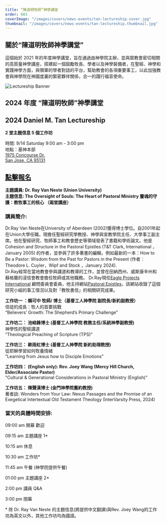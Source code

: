 ```yaml
---
title: “陳道明牧師”神學講堂
order: 603
coverImage: "/images/covers/news-events/tan-lectureship.cover.jpg"
thumbnail: "/images/covers/news-events/tan-lectureship.thumbnail.jpg"
---
```


<div class="text-center">

## 關於“陳道明牧師神學講堂”

</div>

這個始於 2021 年的年度神學講堂，旨在通過由神學院主辦，並與眾教會密切相關的高質量神學講座，搭建起一個鼓勵牧長、學者以及神學裝備者，在聖經、神學和實踐神學方面，與領軍的學者對話的平台，幫助教會的各項重要事工，以此加強教會與神學院在神國度裏的緊密夥伴關係，合一的踐行福音使命。

<div class="text-center">

![Lectureship Banner](/images/lectureship/lectureship-banner.png)

## 2024 年度 “陳道明牧師”神學講堂

## 2024 Daniel M. Tan Lectureship

**2 堂主題信息 5 個工作坊**

時間: 9/14 Saturday 9:00 am - 3:00 pm\
地點：基神本部\
[1975 Concourse Dr.\
San Jose, CA 95131](https://goo.gl/maps/Gi57SXut58CT5Ui38)

## [點擊報名](https://form.jotform.com/241655908248162)

**主題講員:  Dr. Ray Van Neste (Union University)** \
**主題信息: The Oversight of Souls: The Heart of Pastoral Ministry 靈魂的守護：教牧事工的核心 （兩堂講座）**

</div>

### 講員簡介:

Dr.Ray Van Neste在University of Aberdeen (2002)獲得博士學位。自2001年起在Union大學任職，現擔任聖經研究學教授、神學與宣教學院主任、大學事工副主席。他在聖經研究、牧師事工和教會歷史等領域發表了書籍和學術論文。他是Cohesion and Structure in the Pastoral Epistles (T&T Clark, International ，January 2005) 的作者，並參與了許多著書的編輯，例如最新的一本：How to Be a Pastor: Wisdom from the Past for Pastors in the Present (作者：Theodore L. Cuyler，Wipf and Stock ，January 2024). \
Dr.Ray經常在當地教會參與講道和教導的工作，並曾在田納西州、威斯康辛州和蘇格蘭的浸信會教會擔任牧師或其他職務。 Dr.Ray現任[Eagle Projects International](https://www.eagleprojects.com/) 顧問委員會委員，他主持網站[Pastoral Epistles](https://pastoralepistles.com/)，該網站收錄了這個研究小組的事工情況以及對「教牧書信」的相關研究成果。

**工作坊一 ：賴可中 牧師/ 博士（基督工人神學院 副院長/新約副教授）** \
信徒的成長：牧人的首要挑戰 \
“Believers’ Growth: The Shepherd’s Primary Challenge”

**工作坊二： 池峈鋒博士 (基督工人神學院 教務主任/系統神學副教授)** \
神學性的聖經講道 \
“Theological Preaching of Scripture (TPS)”

**工作坊三： 歐雨虹博士 (基督工人神學院 新約助理教授)** \
從耶穌學習如何牧養情緒 \
“Learning from Jesus how to Disciple Emotions”

**工作坊四： (English only): Rev. Joey Wang (Mercy Hill Church, Elder/Associate Pastor)** \
"Cultural & Generational Considerations in Pastoral Ministry (English)" 

**工作坊五：  陳聲漢博士 (金門神學院舊約教授)** \
著者談: Wonders from Your Law: Nexus Passages and the Promise of an Exegetical Intertextual Old Testament Theology (InterVarsity Press, 2024)

### 當天的具體時間安排:

09:00 am 開幕 歡迎

09:15 am 主題講座 1\*

10:15 am 休息

10:30 am 工作坊\*

11:45 am 午餐 (神學院提供午餐)

01:00 pm 主題講座 2\*

2:00 pm 講員 Q&A

3:00 pm 閉幕

\* 除 Dr. Ray Van Neste 的主題信息(將提供中文翻譯)與Rev. Joey Wang的工作坊為英文以外，其他工作坊均為國語。
